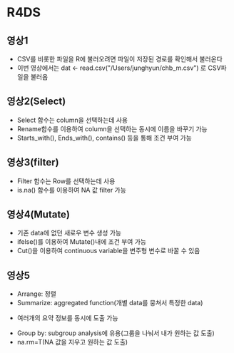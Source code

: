 # R4DS

## 영상1
* CSV를 비롯한 파일을 R에 불러오려면 파일이 저장된 경로를 확인해서 불러온다
* 이번 영상에서는 dat <- read.csv("/Users/junghyun/chb_m.csv") 로 CSV파일을 불러옴

## 영상2(Select)
* Select 함수는 column을 선택하는데 사용
* Rename함수를 이용하여 column을 선택하는 동시에 이름을 바꾸기 가능
* Starts_with(), Ends_with(), contains() 등을 통해 조건 부여 가능

## 영상3(filter)
* Filter 함수는 Row를 선택하는데 사용
* is.na() 함수를 이용하여 NA 값 filter 가능

## 영상4(Mutate)
* 기존 data에 없던 새로우 변수 생성 가능
* ifelse()를 이용하여 Mutate()내에 조건 부여 가능
* Cut()을 이용하여 continuous variable을 변주형 변수로 바꿀 수 있음

## 영상5
* Arrange: 정렬 
* Summarize: aggregated function(개별 data를 뭉쳐서 특정한 data)
- 여러개의 요약 정보를 동시에 도출 가능
* Group by: subgroup analysis에 유용(그룹을 나눠서 내가 원하는 값 도출)
* na.rm=T(NA 값을 지우고 원하는 값 도출)
